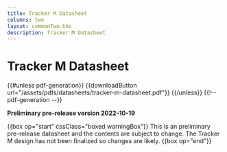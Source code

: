 ```yaml
---
title: Tracker M Datasheet
columns: two
layout: commonTwo.hbs
description: Tracker M Datasheet
---
```


# Tracker M Datasheet

{{#unless pdf-generation}}
{{downloadButton url="/assets/pdfs/datasheets/tracker-m-datasheet.pdf"}}
{{/unless}} {{!-- pdf-generation --}}

**Preliminary pre-release version 2022-10-19**

{{box op="start" cssClass="boxed warningBox"}}
This is an preliminary pre-release datasheet and the contents are subject to change. The Tracker M design has not been finalized so changes are likely.
{{box op="end"}}


